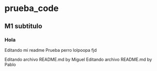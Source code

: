 # prueba_code
## M1 subtitulo
### Hola
Editando mi readme
Prueba perro
lolpoopa
fjd

Editando archivo README.md by Miguel
Editando archivo README.md by Pablo
